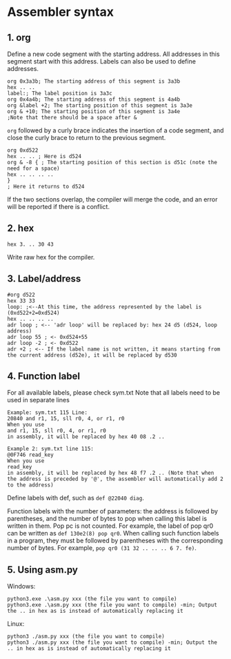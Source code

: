 # Assembler syntax

## 1. org
Define a new code segment with the starting address. All addresses in this segment start with this address. Labels can also be used to define addresses.
```
org 0x3a3b; The starting address of this segment is 3a3b
hex .. ..
label:; The label position is 3a3c
org 0x4a4b; The starting address of this segment is 4a4b
org &label +2; The starting position of this segment is 3a3e
org & +10; The starting position of this segment is 3a4e
;Note that there should be a space after &
```
`org` followed by a curly brace indicates the insertion of a code segment, and close the curly brace to return to the previous segment.
```
org 0xd522
hex .. .. ; Here is d524
org & -8 { ; The starting position of this section is d51c (note the need for a space)
hex .. .. .. ..
}
; Here it returns to d524
```
If the two sections overlap, the compiler will merge the code, and an error will be reported if there is a conflict.
## 2. hex
```
hex 3. .. 30 43
```
Write raw hex for the compiler.

## 3. Label/address

```
#org d522
hex 33 33
loop: ;<--At this time, the address represented by the label is (0xd522+2=0xd524)
hex .. .. .. ..
adr loop ; <-- 'adr loop' will be replaced by: hex 24 d5 (d524, loop address)
adr loop 55 ; <- 0xd524+55
adr loop -2 ; <- 0xd522
adr +2 ; <-- If the label name is not written, it means starting from the current address (d52e), it will be replaced by d530

```

## 4. Function label
For all available labels, please check sym.txt
Note that all labels need to be used in separate lines
```
Example: sym.txt 115 Line:
20840 and r1, 15, sll r0, 4, or r1, r0
When you use
and r1, 15, sll r0, 4, or r1, r0
in assembly, it will be replaced by hex 40 08 .2 ..
```

```
Example 2: sym.txt line 115:
@0F746 read_key
When you use
read_key
in assembly, it will be replaced by hex 48 f7 .2 .. (Note that when the address is preceded by '@', the assembler will automatically add 2 to the address)
```

Define labels with def, such as `def @22040 diag`.

Function labels with the number of parameters: the address is followed by parentheses, and the number of bytes to pop when calling this label is written in them. Pop pc is not counted. For example, the label of pop qr0 can be written as `def 130e2(8) pop qr0`. When calling such function labels in a program, they must be followed by parentheses with the corresponding number of bytes. For example, `pop qr0 (31 32 .. .. .. 6 7. fe)`.

## 5. Using asm.py
Windows:
```
python3.exe .\asm.py xxx (the file you want to compile)
python3.exe .\asm.py xxx (the file you want to compile) -min; Output the .. in hex as is instead of automatically replacing it

```
Linux:
```
python3 ./asm.py xxx (the file you want to compile)
python3 ./asm.py xxx (the file you want to compile) -min; Output the .. in hex as is instead of automatically replacing it

```